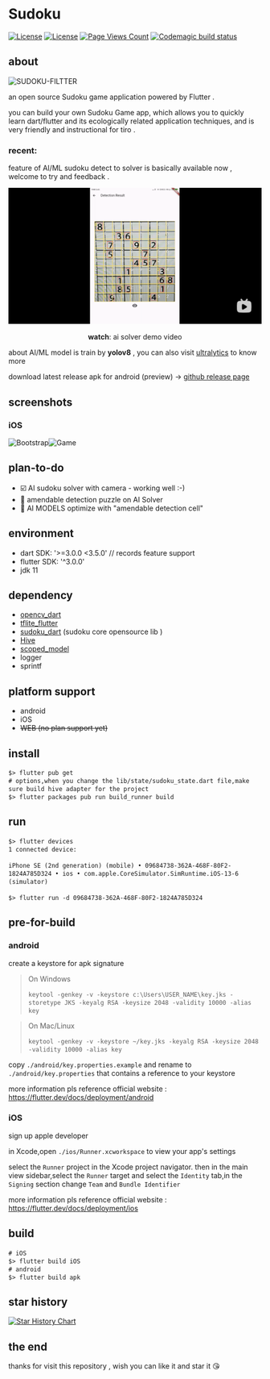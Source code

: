 # Sudoku  

[![License](https://img.shields.io/badge/License-Anti%20996-blue.svg)](https://github.com/996icu/996.ICU/blob/master/LICENSE) [![License](https://img.shields.io/badge/License-Apache%202.0-blue.svg)](https://opensource.org/licenses/Apache-2.0) [![Page Views Count](https://badges.toozhao.com/badges/01EH7R7D3FTYMYYSYDEFCTS251/green.svg)](https://badges.toozhao.com/badges/01EH7R7D3FTYMYYSYDEFCTS251/green.svg "Get your own page views count badge on badges.toozhao.com")
[![Codemagic build status](https://api.codemagic.io/apps/645f5680356332a7b6c82326/sudoku-flutter-workflow/status_badge.svg)](https://codemagic.io/apps/645f5680356332a7b6c82326/sudoku-flutter-workflow/latest_build)


## about

![SUDOKU-FILTTER](assets/image/sudoku_logo.png)

an open source Sudoku game application powered by Flutter .

you can build your own Sudoku Game app, which allows you to quickly learn dart/flutter and its ecologically related application techniques, and is very friendly and instructional for tiro .



### recent: 

feature of AI/ML sudoku detect to solver is basically available now , welcome to try and feedback .

[![document/img/sudoku-detect-bilibili-demo.png](document/img/sudoku-detect-bilibili-demo.png)](https://www.bilibili.com/video/BV1BKYteEEer)

<div style="text-align: center;"> <b>watch</b>: ai solver demo video </div>

about AI/ML model is train by **yolov8** , you can also visit [ultralytics](https://github.com/ultralytics/ultralytics) to know more

download latest release  apk for android (preview) -> [github release page](https://github.com/einsitang/sudoku-flutter/releases)



## screenshots

### iOS

![Bootstrap](./document/img/WX20230312-193408.jpg)![Game](./document/img/WX20230312-193423.jpg)




## plan-to-do
- :ballot_box_with_check: AI sudoku solver with camera - working well :-)
- :black_square_button: amendable detection puzzle on  AI Solver
- :black_square_button: AI MODELS optimize with "amendable detection cell"


## environment
- dart SDK: '>=3.0.0 <3.5.0' // records feature support
- flutter SDK: '^3.0.0'
- jdk 11

## dependency
- [opencv_dart](https://github.com/rainyl/opencv_dart)
- [tflite_flutter](https://github.com/tensorflow/flutter-tflite)
- [sudoku_dart](https://github.com/forfuns/sudoku-dart) (sudoku core opensource  lib  )
- [Hive](https://github.com/hivedb/hive)
- [scoped_model](https://github.com/brianegan/scoped_model)
- logger 
- sprintf

## platform support
- android
- iOS
- ~~WEB (no plan support yet)~~

## install
```shell
$> flutter pub get
# options,when you change the lib/state/sudoku_state.dart file,make sure build hive adapter for the project
$> flutter packages pub run build_runner build
```

## run
```shell
$> flutter devices
1 connected device:

iPhone SE (2nd generation) (mobile) • 09684738-362A-468F-80F2-1824A785D324 • ios • com.apple.CoreSimulator.SimRuntime.iOS-13-6 (simulator)

$> flutter run -d 09684738-362A-468F-80F2-1824A785D324
```

## pre-for-build
### android
create a keystore for apk signature

> On Windows
>
> ```shell
> keytool -genkey -v -keystore c:\Users\USER_NAME\key.jks -storetype JKS -keyalg RSA -keysize 2048 -validity 10000 -alias key
> ```
> 

> On Mac/Linux
> ```shell
> keytool -genkey -v -keystore ~/key.jks -keyalg RSA -keysize 2048 -validity 10000 -alias key
> ```

copy `./android/key.properties.example` and rename to `./android/key.properties` that contains a reference to your keystore

more information pls reference official website : https://flutter.dev/docs/deployment/android

### iOS

sign up apple developer

in Xcode,open `./ios/Runner.xcworkspace` to view your app's settings

select the `Runner` project in the Xcode project navigator. then in the main view sidebar,select the `Runner` target and select the `Identity` tab,in the `Signing` section change `Team` and `Bundle Identifier`

more information pls reference official website : https://flutter.dev/docs/deployment/ios

## build
```shell
# iOS
$> flutter build iOS
# android
$> flutter build apk
```


## star history

[![Star History Chart](https://api.star-history.com/svg?repos=einsitang/sudoku-flutter&type=Date)](https://star-history.com/#einsitang/sudoku-flutter&Date)

## the end

thanks for visit this repository , wish you can like it and star it :kissing_heart:
